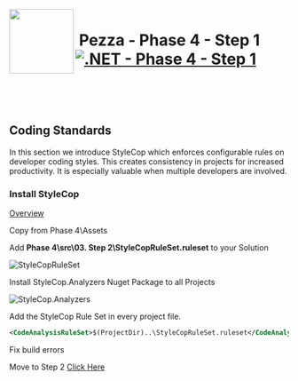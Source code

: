 <img align="left" width="116" height="116" src="../pezza-logo.png" />

# &nbsp;**Pezza - Phase 4 - Step 1** [![.NET - Phase 4 - Step 1](https://github.com/entelect-incubator/.NET/actions/workflows/dotnet-phase4-step1.yml/badge.svg)](https://github.com/entelect-incubator/.NET/actions/workflows/dotnet-phase4-step1.yml)

<br/><br/><br/>

## Coding Standards

In this section we introduce StyleCop which enforces configurable rules on developer coding styles. This creates consistency in projects for increased productivity. It is especially valuable when multiple developers are involved.

### **Install StyleCop**

[Overview](https://github.com/StyleCop/StyleCop)

Copy from Phase 4\Assets

Add **Phase 4\src\03. Step 2\StyleCopRuleSet.ruleset** to your Solution

![StyleCopRuleSet](Assets/2021-01-15-10-25-17.png)

Install StyleCop.Analyzers Nuget Package to all Projects

![StyleCop.Analyzers](Assets/2021-01-15-10-26-37.png)

Add the StyleCop Rule Set in every project file.

```xml
<CodeAnalysisRuleSet>$(ProjectDir)..\StyleCopRuleSet.ruleset</CodeAnalysisRuleSet>
```

Fix build errors

Move to Step 2
[Click Here](https://github.com/entelect-incubator/.NET/tree/master/Phase%204/Step%202)
